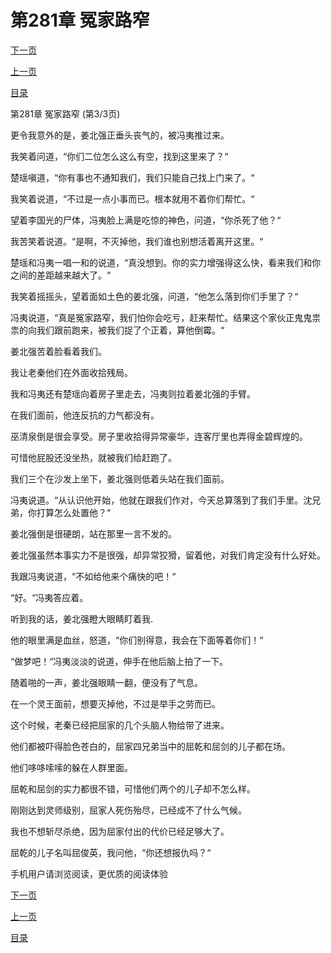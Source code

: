 <h1>第281章   冤家路窄</h1>
            <div><p><a href="./843_%E7%AC%AC282%E7%AB%A0_%E4%BA%94%E7%BE%8A%E8%8A%82.md">下一页</a></p><p><a href="./841_%E7%AC%AC281%E7%AB%A0_%E5%86%A4%E5%AE%B6%E8%B7%AF%E7%AA%84.md">上一页</a></p><p><a href="../">目录</a></p></div>
            <div><p>第281章   冤家路窄 (第3/3页)</p><p>更令我意外的是，姜北强正垂头丧气的，被冯夷推过来。</p><p>我笑着问道，“你们二位怎么这么有空，找到这里来了？“</p><p>楚瑶嗔道，“你有事也不通知我们，我们只能自己找上门来了。“</p><p>我笑着说道，“不过是一点小事而已。根本就用不着你们帮忙。“</p><p>望着李国光的尸体，冯夷脸上满是吃惊的神色，问道，“你杀死了他？“</p><p>我苦笑着说道。“是啊，不灭掉他，我们谁也别想活着离开这里。“</p><p>楚瑶和冯夷一唱一和的说道，“真没想到。你的实力增强得这么快，看来我们和你之间的差距越来越大了。“</p><p>我笑着摇摇头，望着面如土色的姜北强，问道，“他怎么落到你们手里了？“</p><p>冯夷说道，“真是冤家路窄，我们怕你会吃亏，赶来帮忙。结果这个家伙正鬼鬼祟祟的向我们跟前跑来，被我们捉了个正着，算他倒霉。“</p><p>姜北强苦着脸看着我们。</p><p>我让老秦他们在外面收拾残局。</p><p>我和冯夷还有楚瑶向着房子里走去，冯夷则拉着姜北强的手臂。</p><p>在我们面前，他连反抗的力气都没有。</p><p>巫清泉倒是很会享受。房子里收拾得异常豪华，连客厅里也弄得金碧辉煌的。</p><p>可惜他屁股还没坐热，就被我们给赶跑了。</p><p>我们三个在沙发上坐下，姜北强则低着头站在我们面前。</p><p>冯夷说道。“从认识他开始，他就在跟我们作对，今天总算落到了我们手里。沈兄弟，你打算怎么处置他？“</p><p>姜北强倒是很硬朗，站在那里一言不发的。</p><p>姜北强虽然本事实力不是很强，却异常狡猾，留着他，对我们肯定没有什么好处。</p><p>我跟冯夷说道，“不如给他来个痛快的吧！“</p><p>“好。“冯夷答应着。</p><p>听到我的话，姜北强瞪大眼睛盯着我.</p><p>他的眼里满是血丝，怒道，“你们别得意，我会在下面等着你们！“</p><p>“做梦吧！“冯夷淡淡的说道，伸手在他后脑上拍了一下。</p><p>随着啪的一声，姜北强眼睛一翻，便没有了气息。</p><p>在一个灵王面前，想要灭掉他，不过是举手之劳而已。</p><p>这个时候，老秦已经把屈家的几个头脑人物给带了进来。</p><p>他们都被吓得脸色苍白的，屈家四兄弟当中的屈乾和屈剑的儿子都在场。</p><p>他们哆哆嗦嗦的躲在人群里面。</p><p>屈乾和屈剑的实力都很不错，可惜他们两个的儿子却不怎么样。</p><p>刚刚达到灵师级别，屈家人死伤殆尽，已经成不了什么气候。</p><p>我也不想斩尽杀绝，因为屈家付出的代价已经足够大了。</p><p>屈乾的儿子名叫屈俊英，我问他，“你还想报仇吗？“</p><p>手机用户请浏览阅读，更优质的阅读体验</p></div>
            <div><p><a href="./843_%E7%AC%AC282%E7%AB%A0_%E4%BA%94%E7%BE%8A%E8%8A%82.md">下一页</a></p><p><a href="./841_%E7%AC%AC281%E7%AB%A0_%E5%86%A4%E5%AE%B6%E8%B7%AF%E7%AA%84.md">上一页</a></p><p><a href="../">目录</a></p></div>